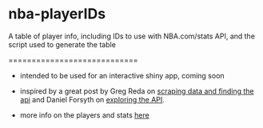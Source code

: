 # nba-playerIDs
A table of player info, including IDs to use with NBA.com/stats API, and the script used to generate the table

============================

* intended to be used for an interactive shiny app, coming soon

* inspired by a great post by Greg Reda on [scraping data and finding the api](http://www.gregreda.com/2015/02/15/web-scraping-finding-the-api/) and Daniel Forsyth on [exploring the API](http://www.danielforsyth.me/exploring_nba_data_in_python/).

* more info on the players and stats [here](http://stats.nba.com/help/statistical_minimums.html)